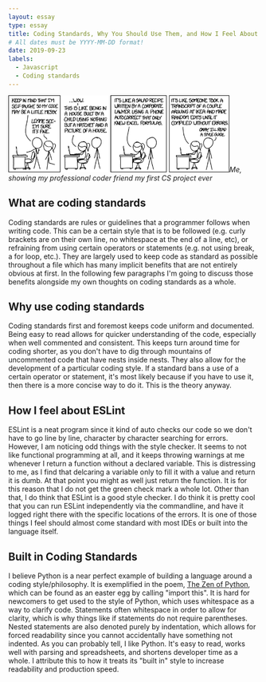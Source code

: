 ```yaml
---
layout: essay
type: essay
title: Coding Standards, Why You Should Use Them, and How I Feel About Them (in that order)
# All dates must be YYYY-MM-DD format!
date: 2019-09-23
labels:
  - Javascript
  - Coding standards
---
```

<img src="../images/xkcd-code_quality.png" height="154" width="444">*Me, showing my professional coder friend my first CS project ever*

## What are coding standards
Coding standards are rules or guidelines that a programmer follows when writing code. This can be a certain style that is to be followed (e.g. curly brackets are on their own line, no whitespace at the end of a line, etc), or refraining from using certain operators or statements (e.g. not using break, a for loop, etc.). They are largely used to keep code as standard as possible throughout a file which has many implicit benefits that are not entirely obvious at first. In the following few paragraphs I'm going to discuss those benefits alongside my own thoughts on coding standards as a whole.

## Why use coding standards
Coding standards first and foremost keeps code uniform and documented. Being easy to read allows for quicker understanding of the code, especially when well commented and consistent. This keeps turn around time for coding shorter, as you don't have to dig through mountains of uncommented code that have nests inside nests. They also allow for the development of a particular coding style. If a standard bans a use of a certain operator or statement, it's most likely because if you have to use it, then there is a more concise way to do it. This is the theory anyway.

## How I feel about ESLint
ESLint is a neat program since it kind of auto checks our code so we don't have to go line by line, character by character searching for errors. However, I am noticing odd things with the style checker. It seems to not like functional programming at all, and it keeps throwing warnings at me whenever I return a function without a declared variable. This is distressing to me, as I find that delcaring a variable only to fill it with a value and return it is dumb. At that point you might as well just return the function. It is for this reason that I do not get the green check mark a whole lot. Other than that, I do think that ESLint is a good style checker. I do think it is pretty cool that you can run ESLint independently via the commandline, and have it logged right there with the specific locations of the errors. It is one of those things I feel should almost come standard with most IDEs or built into the language itself. 

## Built in Coding Standards
I believe Python is a near perfect example of building a language around a coding style/philosophy. It is exemplified in the poem, [The Zen of Python](https://en.wikipedia.org/wiki/Zen_of_Python), which can be found as an easter egg by calling "import this". It is hard for newcomers to get used to the style of Python, which uses whitespace as a way to clarify code. Statements often whitespace in order to allow for clarity, which is why things like if statements do not require parentheses. Nested statements are also denoted purely by indentation, which allows for forced readability since you cannot accidentally have something not indented. As you can probably tell, I like Python. It's easy to read, works well with parsing and spreadsheets, and shortens developer time as a whole. I attribute this to how it treats its "built in" style to increase readability and production speed.
